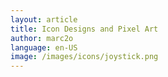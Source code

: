 ```yaml
---
layout: article
title: Icon Designs and Pixel Art
author: marc2o
language: en-US
image: /images/icons/joystick.png
---
```


